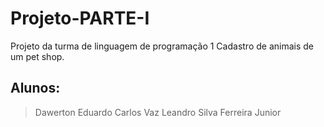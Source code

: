 # Projeto-PARTE-I
Projeto da turma de linguagem de programação 1 
Cadastro de animais de um pet shop.

## Alunos:
> Dawerton Eduardo Carlos Vaz
> Leandro Silva Ferreira Junior

